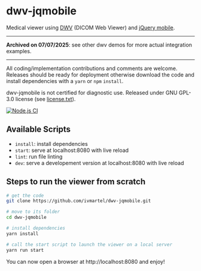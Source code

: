 # dwv-jqmobile

Medical viewer using [DWV](https://github.com/ivmartel/dwv) (DICOM Web Viewer) and [jQuery mobile](https://jquerymobile.com/).

---

**Archived on 07/07/2025**: see other dwv demos for more actual integration examples.

---

All coding/implementation contributions and comments are welcome. Releases should be ready for deployment otherwise download the code and install dependencies with a `yarn` or `npm` `install`.

dwv-jqmobile is not certified for diagnostic use. Released under GNU GPL-3.0 license (see [license.txt](license.txt)).

[![Node.js CI](https://github.com/ivmartel/dwv-jqmobile/actions/workflows/nodejs-ci.yml/badge.svg)](https://github.com/ivmartel/dwv-jqmobile/actions/workflows/nodejs-ci.yml)

## Available Scripts

 - `install`: install dependencies
 - `start`: serve at localhost:8080 with live reload
 - `lint`: run file linting
 - `dev`: serve a developement version at localhost:8080 with live reload

## Steps to run the viewer from scratch

```sh
# get the code
git clone https://github.com/ivmartel/dwv-jqmobile.git

# move to its folder
cd dwv-jqmobile

# install dependencies
yarn install

# call the start script to launch the viewer on a local server
yarn run start
```

You can now open a browser at http://localhost:8080 and enjoy!
